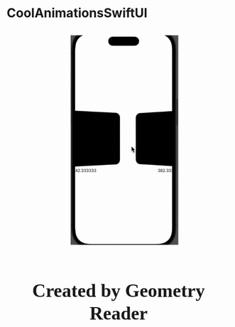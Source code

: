 # CoolAnimationsSwiftUI
<p align="center">
  <img src="GifDemoPreviews/geometry-reader.gif" alt="Created by Geometry Reader" width="500"/>
</p>

<h2 align="center" style="font-size: 42px;">
  <span style="font-family: 'Times New Roman', cursive; font-weight: bold;">Created by Geometry Reader</span>
</h2>


